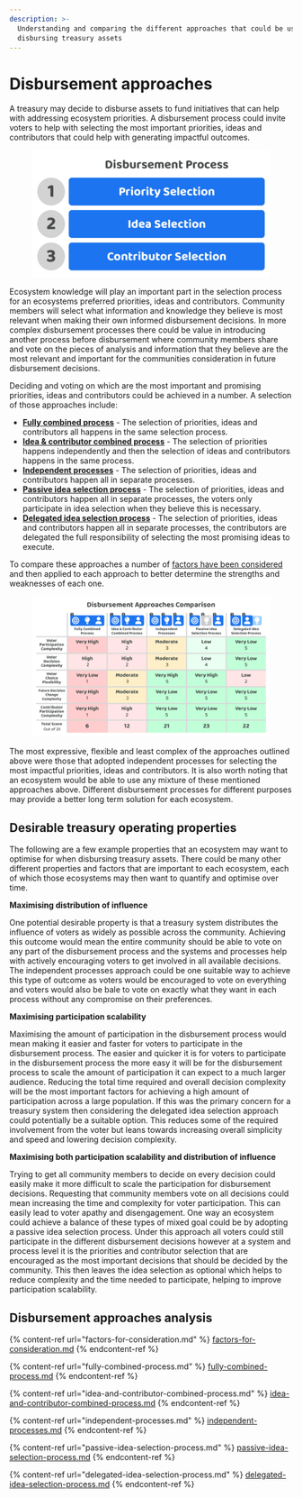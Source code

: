 ```yaml
---
description: >-
  Understanding and comparing the different approaches that could be used for
  disbursing treasury assets
---
```


# Disbursement approaches

A treasury may decide to disburse assets to fund initiatives that can help with addressing ecosystem priorities. A disbursement process could invite voters to help with selecting the most important priorities, ideas and contributors that could help with generating impactful outcomes.

<div align="left">

<figure><img src="../../.gitbook/assets/disbursement-process.jpg" alt="" width="563"><figcaption></figcaption></figure>

</div>

Ecosystem knowledge will play an important part in the selection process for an ecosystems preferred priorities, ideas and contributors. Community members will select what information and knowledge they believe is most relevant when making their own informed disbursement decisions. In more complex disbursement processes there could be value in introducing another process before disbursement where community members share and vote on the pieces of analysis and information that they believe are the most relevant and important for the communities consideration in future disbursement decisions.



Deciding and voting on which are the most important and promising priorities, ideas and contributors could be achieved in a number. A selection of those approaches include:

* [**Fully combined process**](fully-combined-process.md) - The selection of priorities, ideas and contributors all happens in the same selection process.
* [**Idea & contributor combined process**](idea-and-contributor-combined-process.md) - The selection of priorities happens independently and then the selection of ideas and contributors happens in the same process.
* [**Independent processes**](independent-processes.md) - The selection of priorities, ideas and contributors happen all in separate processes.
* [**Passive idea selection process**](passive-idea-selection-process.md) - The selection of priorities, ideas and contributors happen all in separate processes, the voters only participate in idea selection when they believe this is necessary.
* [**Delegated idea selection process**](../disbursement-operating-process/delegating-disbursement-process-decisions.md) - The selection of priorities, ideas and contributors happen all in separate processes, the contributors are delegated the full responsibility of selecting the most promising ideas to execute.



To compare these approaches a number of [factors have been considered](factors-for-consideration.md) and then applied to each approach to better determine the strengths and weaknesses of each one.

<figure><img src="../../.gitbook/assets/disbursement-approaches-comparison.png" alt=""><figcaption></figcaption></figure>

The most expressive, flexible and least complex of the approaches outlined above were those that adopted independent processes for selecting the most impactful priorities, ideas and contributors. It is also worth noting that an ecosystem would be able to use any mixture of these mentioned approaches above. Different disbursement processes for different purposes may provide a better long term solution for each ecosystem.



## Desirable treasury operating properties

The following are a few example properties that an ecosystem may want to optimise for when disbursing treasury assets. There could be many other different properties and factors that are important to each ecosystem, each of which those ecosystems may then want to quantify and optimise over time.



**Maximising distribution of influence**

One potential desirable property is that a treasury system distributes the influence of voters as widely as possible across the community. Achieving this outcome would mean the entire community should be able to vote on any part of the disbursement process and the systems and processes help with actively encouraging voters to get involved in all available decisions. The independent processes approach could be one suitable way to achieve this type of outcome as voters would be encouraged to vote on everything and voters would also be bale to vote on exactly what they want in each process without any compromise on their preferences.



**Maximising participation scalability**

Maximising the amount of participation in the disbursement process would mean making it easier and faster for voters to participate in the disbursement process. The easier and quicker it is for voters to participate in the disbursement process the more easy it will be for the disbursement process to scale the amount of participation it can expect to a much larger audience. Reducing the total time required and overall decision complexity will be the most important factors for achieving a high amount of participation across a large population. If this was the primary concern for a treasury system then considering the delegated idea selection approach could potentially be a suitable option. This reduces some of the required involvement from the voter but leans towards increasing overall simplicity and speed and lowering decision complexity.



**Maximising both participation scalability and distribution of influence**

Trying to get all community members to decide on every decision could easily make it more difficult to scale the participation for disbursement decisions. Requesting that community members vote on all decisions could mean increasing the time and complexity for voter participation. This can easily lead to voter apathy and disengagement. One way an ecosystem could achieve a balance of these types of mixed goal could be by adopting a passive idea selection process. Under this approach all voters could still participate in the different disbursement decisions however at a system and process level it is the priorities and contributor selection that are encouraged as the most important decisions that should be decided by the community. This then leaves the idea selection as optional which helps to reduce complexity and the time needed to participate, helping to improve participation scalability.



## Disbursement approaches analysis

{% content-ref url="factors-for-consideration.md" %}
[factors-for-consideration.md](factors-for-consideration.md)
{% endcontent-ref %}

{% content-ref url="fully-combined-process.md" %}
[fully-combined-process.md](fully-combined-process.md)
{% endcontent-ref %}

{% content-ref url="idea-and-contributor-combined-process.md" %}
[idea-and-contributor-combined-process.md](idea-and-contributor-combined-process.md)
{% endcontent-ref %}

{% content-ref url="independent-processes.md" %}
[independent-processes.md](independent-processes.md)
{% endcontent-ref %}

{% content-ref url="passive-idea-selection-process.md" %}
[passive-idea-selection-process.md](passive-idea-selection-process.md)
{% endcontent-ref %}

{% content-ref url="delegated-idea-selection-process.md" %}
[delegated-idea-selection-process.md](delegated-idea-selection-process.md)
{% endcontent-ref %}
